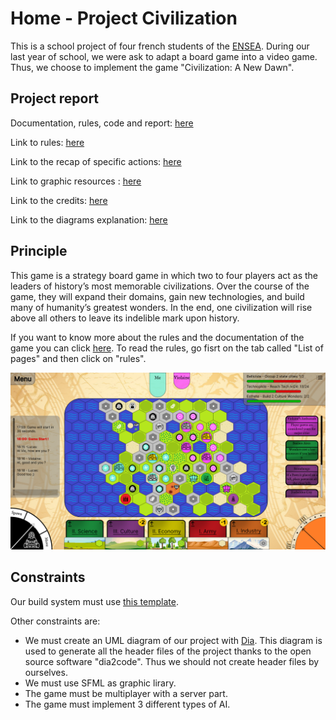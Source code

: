 # Home - Project Civilization

This is a school project of four french students of the [ENSEA](<www.ensea.fr/>). During our last year of school, we were ask to adapt a board game into a video game. Thus, we choose to implement the game "Civilization: A New Dawn".

## Project report
Documentation, rules, code and report: [here](https://niskut.github.io/Civilization/index.html)

Link to rules: [here](https://niskut.github.io/Civilization/md_docs_rules_rules.html)

Link to the recap of specific actions: [here](https://niskut.github.io/Civilization/md_docs_rules_recap_of_specific_actions.html)

Link to graphic resources : [here](https://niskut.github.io/Civilization/md_docs_rules_graphic_elements.html)

Link to the credits: [here](https://niskut.github.io/Civilization/md_docs_credits.html)

Link to the diagrams explanation: [here](https://github.com/NiskuT/Civilization/blob/develop/docs/diagram-explanation.md)


## Principle
This game is a strategy board game in which two to four players act as the leaders of history’s most memorable civilizations. Over the course of the game, they will expand their domains, gain new technologies, and build many of humanity’s greatest wonders. In the end, one civilization will rise above all others to leave its indelible mark upon history.

If you want to know more about the rules and the documentation of the game you can click [here](https://niskut.github.io/Civilization/index.html).
To read the rules, go fisrt on the tab called "List of pages" and then click on "rules".

<img src="./ressources/img/hud/hud.png">


## Constraints

Our build system must use [this template](<www.github.com/cbares/plt>).

Other constraints are:

* We must create an UML diagram of our project with [Dia](<www.dia-installer.de/>). This diagram is used to generate all the header files of the project thanks to the open source software "dia2code". Thus we should not create header files by ourselves.
* We must use SFML as graphic lirary.
* The game must be multiplayer with a server part.
* The game must implement 3 different types of AI.
